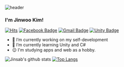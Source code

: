 ![header](https://capsule-render.vercel.app/api?type=wave&color=auto&height=300&section=header&text=Hi%20there!👋&fontSize=90)

### I'm Jinwoo Kim!

[![Hits](https://hits.seeyoufarm.com/api/count/incr/badge.svg?url=https%3A%2F%2Fgithub.com%2FJinsab%2Fhit-counter&count_bg=%2379C83D&title_bg=%23555555&icon=&icon_color=%23E7E7E7&title=hits&edge_flat=false)](https://hits.seeyoufarm.com)
[![Facebook Badge](https://img.shields.io/badge/facebook-1877f2?style=flat-square&logo=facebook&logoColor=white&link=https://www.facebook.com/kimjinou/)](https://www.facebook.com/kimjinou/)
[![Gmail Badge](https://img.shields.io/badge/Gmail-D14836?style=flat-square&logo=Gmail&logoColor=white&link=mailto:b01077016039@gmail.com)](mailto:b01077016039@gmail.com)
[![Unity Badge](https://img.shields.io/badge/Unity-000000?style=flat-square&logo=Unity&logoColor=white&link=https://www.cakeresume.com/b01077016039?locale=ko)](https://www.cakeresume.com/b01077016039?locale=ko)
<!--
**Jinsab/Jinsab** is a ✨ _special_ ✨ repository because its `README.md` (this file) appears on your GitHub profile.

Here are some ideas to get you started:

- 🔭 I’m currently working on ...
- 🌱 I’m currently learning ...
- 👯 I’m looking to collaborate on ...
- 🤔 I’m looking for help with ...
- 💬 Ask me about ...
- 📫 How to reach me: ...
- 😄 Pronouns: ...
- ⚡ Fun fact: ...
-->

- 🔭 I’m currently working on my self-development
- 🌱 I’m currently learning Unity and C#
- 😉 I'm studying apps and web as a hobby.


![Jinsab's github stats](https://github-readme-stats.vercel.app/api?username=Jinsab&show_icons=true&theme=default)
[![Top Langs](https://github-readme-stats.vercel.app/api/top-langs/?username=Jinsab&layout=compact)](https://github.com/Jinsab/github-readme-stats)
